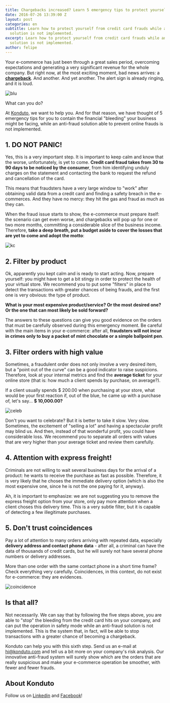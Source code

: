 ```yaml
---
title: Chargebacks increased? Learn 5 emergency tips to protect yourself from frauds
date: 2016-07-26 13:39:00 Z
layout: post
categories: en
subtitle: Learn how to protect yourself from credit card frauds while an anti-fraud
  solution is not implemented.
excerpt: Learn how to protect yourself from credit card frauds while an anti-fraud
  solution is not implemented.
author: felipe
---
```


Your e-commerce has just been through a great sales period, overcoming expectations and generating a very significant revenue for the whole company. But right now, at the most exciting moment, bad news arrives: a **[chargeback](https://blog.konduto.com/en/2016/05/what-to-do-when-you-get-your-firs-chargeback/?utm_source=konduto&utm_medium=blog-en&utm_campaign=conteudo)**. And another. And yet another. The alert sign is already ringing, and it is loud.

![blu](/images/160112-blu.gif)

What can you do?

At [Konduto](http://www.konduto.com/en/?utm_source=konduto&utm_medium=blog-en&utm_campaign=conteudo), we want to help you. And for that reason, we have thought of 5 emergency tips for you to contain the financial "bleeding" your business might be facing, while an anti-fraud solution able to prevent online frauds is not implemented.

## 1. DO NOT PANIC!

Yes, this is a very important step. It is important to keep calm and know that the worse, unfortunately, is yet to come. **Credit card fraud takes from 30 to 90 days to be noticed by the consumer**, from him identifying unduly charges on the statement and contacting the bank to request the refund and cancellation of the card.

This means that fraudsters have a very large window to "work" after obtaining valid data from a credit card and finding a safety breach in the e-commerces. And they have no mercy: they hit the gas and fraud as much as they can.

When the fraud issue starts to show, the e-commerce must prepare itself: the scenario can get even worse, and chargebacks will pop up for one or two more months, committing a considerable slice of the business income. Therefore, **take a deep breath, put a budget aside to cover the losses that are yet to come and adopt the motto**:

![kc](/images/160726-kpcf-en.png)

## 2. Filter by product

Ok, apparently you kept calm and is ready to start acting. Now, prepare yourself: you might have to get a bit stingy in order to protect the health of your virtual store. We recommend you to put some "filters" in place to detect the transactions with greater chances of being frauds, and the first one is very obvious: the type of product.

**What is your most expensive product/service? Or the most desired one? Or the one that can most likely be sold forward?**

The answers to these questions can give you good evidence on the orders that must be carefully observed during this emergency moment. Be careful with the main items in your e-commerce: after all, **fraudsters will not incur in crimes only to buy a packet of mint chocolate or a simple ballpoint pen**.

## 3. Filter orders with high value

Sometimes, a fraudulent order does not only involve a very desired item, but a "point out of the curve" can be a good indicator to raise suspicions. Therefore, look at your internal metrics and find the **average ticket** for your online store (that is: how much a client spends by purchase, on average?).

If a client usually spends $ 200.00 when purchasing at your store, what would be your first reaction if, out of the blue, he came up with a purchase of, let's say... **$ 10,000.00?**

![celeb](/images/160112-celebration.gif)

Don't you want to celebrate? But it is better to take it slow. Very slow. Sometimes, the excitement of "selling a lot" and having a spectacular profit may blind us. And then, instead of that wonderful profit, you could have considerable loss. We recommend you to separate all orders with values that are very higher than your average ticket and review them carefully.

## 4. Attention with express freight!

Criminals are not willing to wait several business days for the arrival of a product: he wants to receive the purchase as fast as possible. Therefore, it is very likely that he choses the immediate delivery option (which is also the most expensive one, since he is not the one paying for it, anyway).

Ah, it is important to emphasize: we are not suggesting you to remove the express freight option from your store, only pay more attention when a client choses this delivery time. This is a very subtle filter, but it is capable of detecting a few illegitimate purchases.

## 5. Don't trust coincidences

Pay a lot of attention to many orders arriving with repeated data, especially **delivery address and contact phone data** -  after all, a criminal can have the data of thousands of credit cards, but he will surely not have several phone numbers or delivery addresses.

More than one order with the same contact phone in a short time frame? Check everything very carefully. Coincidences, in this context, do not exist for e-commerce: they are evidences.

![coincidence](/images/160112-coincidence.gif)

## Is that all?

Not necessarily. We can say that by following the five steps above, you are able to "stop" the bleeding from the credit card hits on your company, and can put the operation in safety mode while an anti-fraud solution is not implemented. This is the system that, in fact, will be able to stop transactions with a greater chance of becoming a chargeback.

Konduto can help you with this sixth step. Send us an e-mail at [hi@konduto.com](hi@konduto.com) and tell us a bit more on your company's risk analysis. Our innovative anti-fraud system will surely show which are the orders that are really suspicious and make your e-commerce operation be smoother, with fewer and fewer frauds.

## About Konduto

Follow us on [Linkedin](https://www.linkedin.com/company/konduto) and [Facebook](https://www.facebook.com/konduto)!

